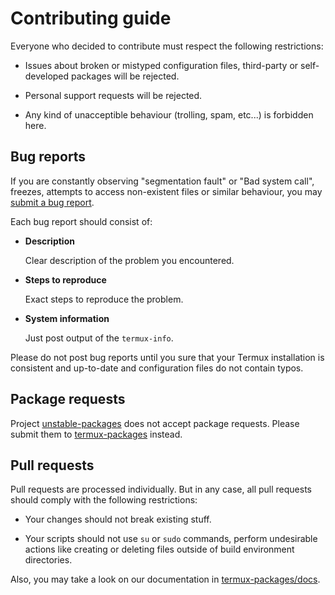 # Contributing guide

Everyone who decided to contribute must respect the following restrictions:

- Issues about broken or mistyped configuration files, third-party or
self-developed packages will be rejected.

- Personal support requests will be rejected.

- Any kind of unacceptible behaviour (trolling, spam, etc...) is forbidden here.

## Bug reports

If you are constantly observing "segmentation fault" or "Bad system call",
freezes, attempts to access non-existent files or similar behaviour, you
may [submit a bug report][bug-report-template].

Each bug report should consist of:

- **Description**

	Clear description of the problem you encountered.

- **Steps to reproduce**

	Exact steps to reproduce the problem.

- **System information**

	Just post output of the `termux-info`.

Please do not post bug reports until you sure that your Termux installation
is consistent and up-to-date and configuration files do not contain typos.

## Package requests

Project [unstable-packages] does not accept package requests. Please submit them
to [termux-packages] instead.

## Pull requests

Pull requests are processed individually. But in any case, all pull requests
should comply with the following restrictions:

- Your changes should not break existing stuff.

- Your scripts should not use `su` or `sudo` commands, perform undesirable
actions like creating or deleting files outside of build environment directories.

Also, you may take a look on our documentation in [termux-packages/docs][termux-packages-docs].

[termux-packages]: <https://github.com/termux/termux-packages>
[termux-packages-docs]: <https://github.com/termux/termux-packages/tree/master/docs>
[unstable-packages]: <https://github.com/termux/unstable-packages>
[bug-report-template]: <https://github.com/termux/unstable-packages/issues/new?template=bug_report.md>

